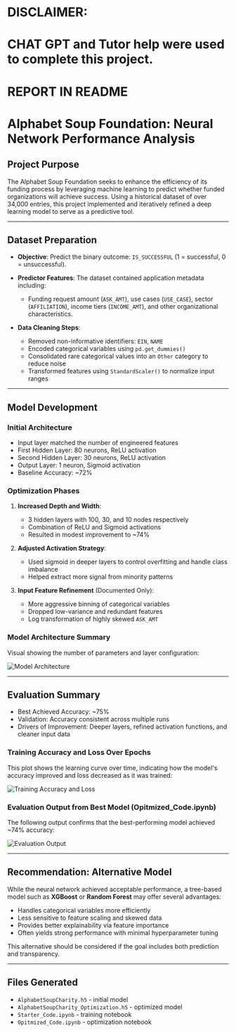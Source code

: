 # DISCLAIMER:
# CHAT GPT and Tutor help were used to complete this project.

# REPORT IN README

# Alphabet Soup Foundation: Neural Network Performance Analysis

## Project Purpose

The Alphabet Soup Foundation seeks to enhance the efficiency of its funding process by leveraging machine learning to predict whether funded organizations will achieve success. Using a historical dataset of over 34,000 entries, this project implemented and iteratively refined a deep learning model to serve as a predictive tool.

---

## Dataset Preparation

- **Objective**: Predict the binary outcome: `IS_SUCCESSFUL` (1 = successful, 0 = unsuccessful).

- **Predictor Features**: The dataset contained application metadata including:
  - Funding request amount (`ASK_AMT`), use cases (`USE_CASE`), sector (`AFFILIATION`), income tiers (`INCOME_AMT`), and other organizational characteristics.

- **Data Cleaning Steps**:
  - Removed non-informative identifiers: `EIN`, `NAME`
  - Encoded categorical variables using `pd.get_dummies()`
  - Consolidated rare categorical values into an `Other` category to reduce noise
  - Transformed features using `StandardScaler()` to normalize input ranges

---

## Model Development

### Initial Architecture

- Input layer matched the number of engineered features
- First Hidden Layer: 80 neurons, ReLU activation
- Second Hidden Layer: 30 neurons, ReLU activation
- Output Layer: 1 neuron, Sigmoid activation
- Baseline Accuracy: ~72%

### Optimization Phases

1. **Increased Depth and Width**:
   - 3 hidden layers with 100, 30, and 10 nodes respectively
   - Combination of ReLU and Sigmoid activations
   - Resulted in modest improvement to ~74%

2. **Adjusted Activation Strategy**:
   - Used sigmoid in deeper layers to control overfitting and handle class imbalance
   - Helped extract more signal from minority patterns

3. **Input Feature Refinement** (Documented Only):
   - More aggressive binning of categorical variables
   - Dropped low-variance and redundant features
   - Log transformation of highly skewed `ASK_AMT`

### Model Architecture Summary

Visual showing the number of parameters and layer configuration:

![Model Architecture](Images/model_summary.png)

---

## Evaluation Summary

- Best Achieved Accuracy: ~75%
- Validation: Accuracy consistent across multiple runs
- Drivers of Improvement: Deeper layers, refined activation functions, and cleaner input data

### Training Accuracy and Loss Over Epochs

This plot shows the learning curve over time, indicating how the model's accuracy improved and loss decreased as it was trained:

![Training Accuracy and Loss](Images/training_accuracy_loss.png)

### Evaluation Output from Best Model (Opitmized_Code.ipynb)

The following output confirms that the best-performing model achieved ~74% accuracy:

![Evaluation Output](Images/evaluation_output.png)

---

## Recommendation: Alternative Model

While the neural network achieved acceptable performance, a tree-based model such as **XGBoost** or **Random Forest** may offer several advantages:

- Handles categorical variables more efficiently
- Less sensitive to feature scaling and skewed data
- Provides better explainability via feature importance
- Often yields strong performance with minimal hyperparameter tuning

This alternative should be considered if the goal includes both prediction and transparency.

---

## Files Generated

- `AlphabetSoupCharity.h5` - initial model  
- `AlphabetSoupCharity_Optimization.h5` - optimized model  
- `Starter_Code.ipynb` - training notebook  
- `Opitmized_Code.ipynb` - optimization notebook  

